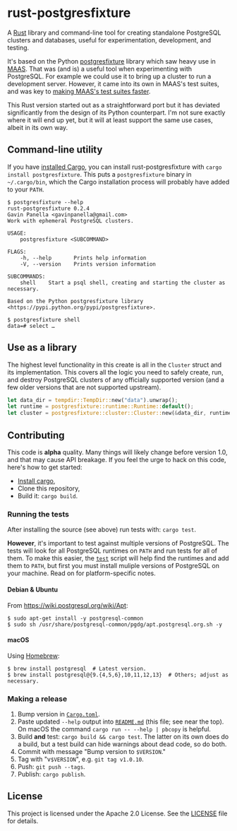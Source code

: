 # rust-postgresfixture

A [Rust](https://www.rust-lang.org/) library and command-line tool for creating
standalone PostgreSQL clusters and databases, useful for experimentation,
development, and testing.

It's based on the Python [postgresfixture][] library which saw heavy use in
[MAAS](https://maas.io/). That was (and is) a useful tool when experimenting
with PostgreSQL. For example we could use it to bring up a cluster to run a
development server. However, it came into its own in MAAS's test suites, and was
key to [making MAAS's test suites faster][maas-faster-tests].

[postgresfixture]: https://pypi.python.org/pypi/postgresfixture
[maas-faster-tests]: https://allenap.me/post/the-way-to-run-tests-quickly-in-maas/

This Rust version started out as a straightforward port but it has deviated
significantly from the design of its Python counterpart. I'm not sure exactly
where it will end up yet, but it will at least support the same use cases,
albeit in its own way.

## Command-line utility

If you have [installed Cargo][install-cargo], you can install
rust-postgresfixture with `cargo install postgresfixture`. This puts a
`postgresfixture` binary in `~/.cargo/bin`, which the Cargo installation process
will probably have added to your `PATH`.

```shellsession
$ postgresfixture --help
rust-postgresfixture 0.2.4
Gavin Panella <gavinpanella@gmail.com>
Work with ephemeral PostgreSQL clusters.

USAGE:
    postgresfixture <SUBCOMMAND>

FLAGS:
    -h, --help       Prints help information
    -V, --version    Prints version information

SUBCOMMANDS:
    shell    Start a psql shell, creating and starting the cluster as necessary.

Based on the Python postgresfixture library <https://pypi.python.org/pypi/postgresfixture>.

$ postgresfixture shell
data=# select …
```

## Use as a library

The highest level functionality in this create is all in the `Cluster` struct
and its implementation. This covers all the logic you need to safely create,
run, and destroy PostgreSQL clusters of any officially supported version (and a
few older versions that are not supported upstream).

```rust
let data_dir = tempdir::TempDir::new("data").unwrap();
let runtime = postgresfixture::runtime::Runtime::default();
let cluster = postgresfixture::cluster::Cluster::new(&data_dir, runtime);
```

## Contributing

This code is **alpha** quality. Many things will likely change before version
1.0, and that may cause API breakage. If you feel the urge to hack on this code,
here's how to get started:

- [Install cargo][install-cargo],
- Clone this repository,
- Build it: `cargo build`.

[install-cargo]: https://crates.io/install

### Running the tests

After installing the source (see above) run tests with: `cargo test`.

**However**, it's important to test against multiple versions of PostgreSQL. The
tests will look for all PostgreSQL runtimes on `PATH` and run tests for all of
them. To make this easier, the [`test`](test) script will help find the runtimes
and add them to `PATH`, but first you must install muliple versions of
PostgreSQL on your machine. Read on for platform-specific notes.

#### Debian & Ubuntu

From https://wiki.postgresql.org/wiki/Apt:

```shellsession
$ sudo apt-get install -y postgresql-common
$ sudo sh /usr/share/postgresql-common/pgdg/apt.postgresql.org.sh -y
```

#### macOS

Using [Homebrew](https://brew.sh/):

```shellsession
$ brew install postgresql  # Latest version.
$ brew install postgresql@{9.{4,5,6},10,11,12,13}  # Others; adjust as necessary.
```

### Making a release

1. Bump version in [`Cargo.toml`](Cargo.toml).
2. Paste updated `--help` output into [`README.md`](README.md) (this file; see
   near the top). On macOS the command `cargo run -- --help | pbcopy` is
   helpful.
3. Build **and** test: `cargo build && cargo test`. The latter on its own does
   do a build, but a test build can hide warnings about dead code, so do both.
4. Commit with message "Bump version to `$VERSION`."
5. Tag with "v`$VERSION`", e.g. `git tag v1.0.10`.
6. Push: `git push --tags`.
7. Publish: `cargo publish`.

## License

This project is licensed under the Apache 2.0 License. See the
[LICENSE](LICENSE) file for details.
